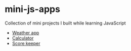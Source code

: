 # mini-js-apps

Collection of mini projects I built while learning JavaScript

- [Weather app](https://ashish0kumar.github.io/mini-js-apps/Weather-app/)
- [Calculator](https://ashish0kumar.github.io/mini-js-apps/Calculator-app/)
- [Score keeper](https://ashish0kumar.github.io/mini-js-apps/Score-keeper/)